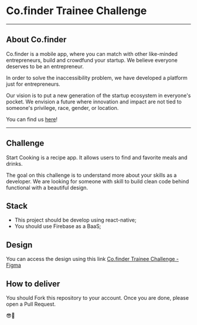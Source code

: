 # Co.finder Trainee Challenge

---
## About Co.finder
Co.finder is a mobile app, where you can match with other like-minded entrepreneurs, build and crowdfund your startup. We believe everyone deserves to be an entrepreneur. 

In order to solve the inaccessibility problem, we have developed a platform just for entrepreneurs.

Our vision is to put a new generation of the startup ecosystem in everyone's pocket. We envision a future where innovation and impact are not tied to someone's privilege, race, gender, or location.

You can find us [here](https://www.cofinderapp.com/)!

---

## Challenge
Start Cooking is a recipe app. It allows users to find and favorite meals and drinks.

The goal on this challenge is to understand more about your skills as a developer.
We are looking for someone with skill to build clean code behind functional with a beautiful design.

## Stack
* This project should be develop using react-native;
* You should use Firebase as a BaaS;

## Design
You can access the design using this link [Co.finder Trainee Challenge - Figma](https://www.figma.com/file/ZOC3mcr9YPbYpdYQv55K6c/Co.finder---Trainee-Challenge?node-id=0%3A1)

## How to deliver
You should Fork this repository to your account.
Once you are done, please open a Pull Request.

😎🚀
